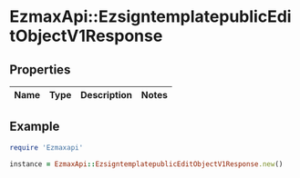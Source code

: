 # EzmaxApi::EzsigntemplatepublicEditObjectV1Response

## Properties

| Name | Type | Description | Notes |
| ---- | ---- | ----------- | ----- |

## Example

```ruby
require 'Ezmaxapi'

instance = EzmaxApi::EzsigntemplatepublicEditObjectV1Response.new()
```

